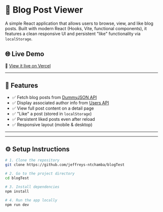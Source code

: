 # 📝 Blog Post Viewer

A simple React application that allows users to browse, view, and like blog posts. Built with modern React (Hooks, Vite, functional components), it features a clean responsive UI and persistent "like" functionality via `localStorage`.

## 🌐 Live Demo

🔗 [View it live on Vercel](https://votre-lien-vercel.vercel.app)

---

## 🚀 Features

- ✅ Fetch blog posts from [DummyJSON API](https://dummyjson.com/docs/posts)
- ✅ Display associated author info from [Users API](https://dummyjson.com/docs/users)
- ✅ View full post content on a detail page
- ✅ "Like" a post (stored in `localStorage`)
- ✅ Persistent liked posts even after reload
- ✅ Responsive layout (mobile & desktop)

---


---

## ⚙️ Setup Instructions

```bash
# 1. Clone the repository
git clone https://github.com/jeffreys-ntchamba/blogTest

# 2. Go to the project directory
cd blogTest

# 3. Install dependencies
npm install

# 4. Run the app locally
npm run dev


